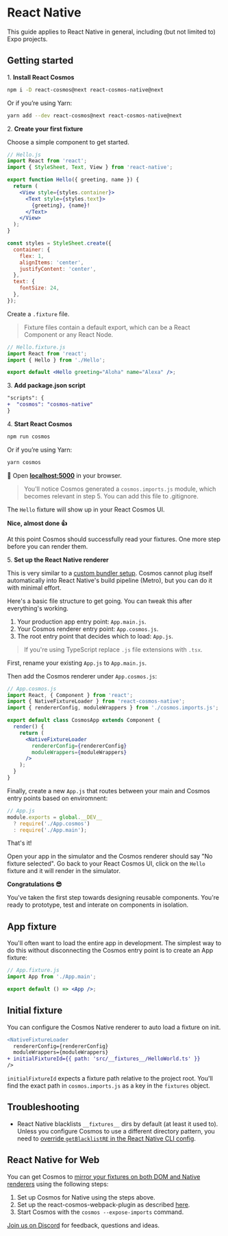 # React Native

This guide applies to React Native in general, including (but not limited to) Expo projects.

## Getting started

1\. **Install React Cosmos**

```bash
npm i -D react-cosmos@next react-cosmos-native@next
```

Or if you’re using Yarn:

```bash
yarn add --dev react-cosmos@next react-cosmos-native@next
```

2\. **Create your first fixture**

Choose a simple component to get started.

<!-- prettier-ignore -->
```jsx
// Hello.js
import React from 'react';
import { StyleSheet, Text, View } from 'react-native';

export function Hello({ greeting, name }) {
  return (
    <View style={styles.container}>
      <Text style={styles.text}>
        {greeting}, {name}!
      </Text>
    </View>
  );
}

const styles = StyleSheet.create({
  container: {
    flex: 1,
    alignItems: 'center',
    justifyContent: 'center',
  },
  text: {
    fontSize: 24,
  },
});
```

Create a `.fixture` file.

> Fixture files contain a default export, which can be a React Component or any React Node.

```jsx
// Hello.fixture.js
import React from 'react';
import { Hello } from './Hello';

export default <Hello greeting="Aloha" name="Alexa" />;
```

3\. **Add package.json script**

```diff
"scripts": {
+  "cosmos": "cosmos-native"
}
```

4\. **Start React Cosmos**

```bash
npm run cosmos
```

Or if you’re using Yarn:

```bash
yarn cosmos
```

🚀 Open **[localhost:5000](http://localhost:5000)** in your browser.

> You'll notice Cosmos generated a `cosmos.imports.js` module, which becomes relevant in step 5. You can add this file to .gitignore.

The `Hello` fixture will show up in your React Cosmos UI.

**Nice, almost done 👍**

At this point Cosmos should successfully read your fixtures. One more step before you can render them.

5\. **Set up the React Native renderer**

This is very similar to a [custom bundler setup](customBundlerSetup.md). Cosmos cannot plug itself automatically into React Native's build pipeline (Metro), but you can do it with minimal effort.

Here's a basic file structure to get going. You can tweak this after everything's working.

1. Your production app entry point: `App.main.js`.
2. Your Cosmos renderer entry point: `App.cosmos.js`.
3. The root entry point that decides which to load: `App.js`.

> If you're using TypeScript replace `.js` file extensions with `.tsx`.

First, rename your existing `App.js` to `App.main.js`.

Then add the Cosmos renderer under `App.cosmos.js`:

```jsx
// App.cosmos.js
import React, { Component } from 'react';
import { NativeFixtureLoader } from 'react-cosmos-native';
import { rendererConfig, moduleWrappers } from './cosmos.imports.js';

export default class CosmosApp extends Component {
  render() {
    return (
      <NativeFixtureLoader
        rendererConfig={rendererConfig}
        moduleWrappers={moduleWrappers}
      />
    );
  }
}
```

Finally, create a new `App.js` that routes between your main and Cosmos entry points based on enviromnent:

```js
// App.js
module.exports = global.__DEV__
  ? require('./App.cosmos')
  : require('./App.main');
```

That's it!

Open your app in the simulator and the Cosmos renderer should say "No fixture selected". Go back to your React Cosmos UI, click on the `Hello` fixture and it will render in the simulator.

**Congratulations 😎**

You've taken the first step towards designing reusable components. You're ready to prototype, test and interate on components in isolation.

## App fixture

You'll often want to load the entire app in development. The simplest way to do this without disconnecting the Cosmos entry point is to create an App fixture:

```jsx
// App.fixture.js
import App from './App.main';

export default () => <App />;
```

## Initial fixture

You can configure the Cosmos Native renderer to auto load a fixture on init.

```diff
<NativeFixtureLoader
  rendererConfig={rendererConfig}
  moduleWrappers={moduleWrappers}
+ initialFixtureId={{ path: 'src/__fixtures__/HelloWorld.ts' }}
/>
```

`initialFixtureId` expects a fixture path relative to the project root. You'll find the exact path in `cosmos.imports.js` as a key in the `fixtures` object.

## Troubleshooting

- React Native blacklists `__fixtures__` dirs by default (at least it used to). Unless you configure Cosmos to use a different directory pattern, you need to [override `getBlacklistRE` in the React Native CLI config](https://github.com/skidding/jobs-done/blob/585b1c472a123c9221dfec9018c9fa1e976d715e/rn-cli.config.js).

## React Native for Web

You can get Cosmos to [mirror your fixtures on both DOM and Native renderers](https://twitter.com/ReactCosmos/status/1156147491026472964) using the following steps:

1. Set up Cosmos for Native using the steps above.
2. Set up the react-cosmos-webpack-plugin as described [here](README.md#getting-started).
3. Start Cosmos with the `cosmos --expose-imports` command.

[Join us on Discord](https://discord.gg/3X95VgfnW5) for feedback, questions and ideas.
